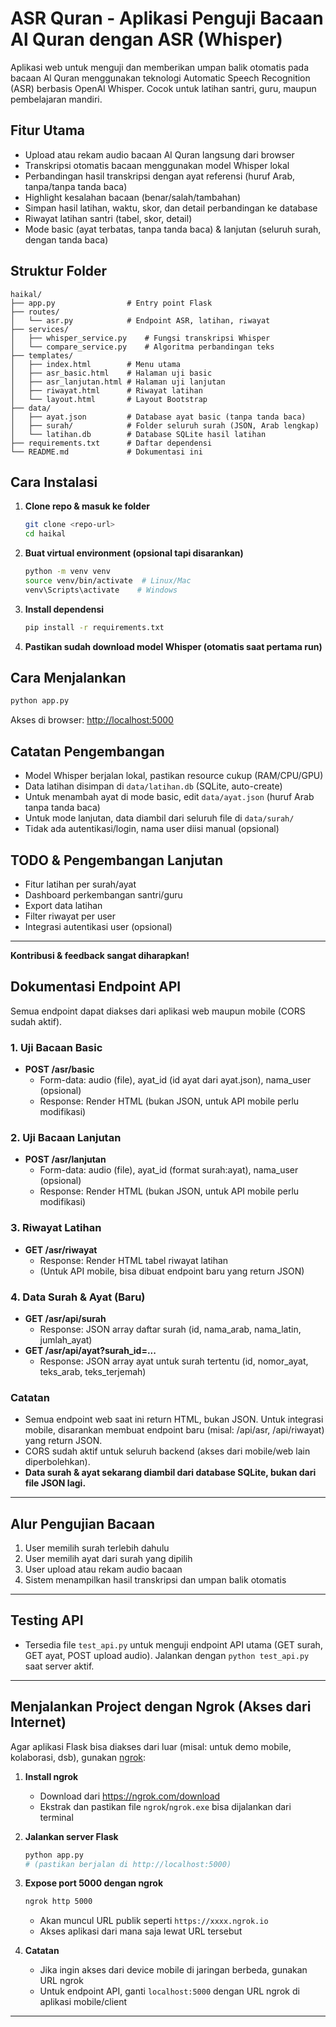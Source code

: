 # ASR Quran - Aplikasi Penguji Bacaan Al Quran dengan ASR (Whisper)

Aplikasi web untuk menguji dan memberikan umpan balik otomatis pada bacaan Al Quran menggunakan teknologi Automatic Speech Recognition (ASR) berbasis OpenAI Whisper. Cocok untuk latihan santri, guru, maupun pembelajaran mandiri.

## Fitur Utama

- Upload atau rekam audio bacaan Al Quran langsung dari browser
- Transkripsi otomatis bacaan menggunakan model Whisper lokal
- Perbandingan hasil transkripsi dengan ayat referensi (huruf Arab, tanpa/tanpa tanda baca)
- Highlight kesalahan bacaan (benar/salah/tambahan)
- Simpan hasil latihan, waktu, skor, dan detail perbandingan ke database
- Riwayat latihan santri (tabel, skor, detail)
- Mode basic (ayat terbatas, tanpa tanda baca) & lanjutan (seluruh surah, dengan tanda baca)

## Struktur Folder

```
haikal/
├── app.py                # Entry point Flask
├── routes/
│   └── asr.py            # Endpoint ASR, latihan, riwayat
├── services/
│   ├── whisper_service.py    # Fungsi transkripsi Whisper
│   └── compare_service.py    # Algoritma perbandingan teks
├── templates/
│   ├── index.html        # Menu utama
│   ├── asr_basic.html    # Halaman uji basic
│   ├── asr_lanjutan.html # Halaman uji lanjutan
│   ├── riwayat.html      # Riwayat latihan
│   └── layout.html       # Layout Bootstrap
├── data/
│   ├── ayat.json         # Database ayat basic (tanpa tanda baca)
│   ├── surah/            # Folder seluruh surah (JSON, Arab lengkap)
│   └── latihan.db        # Database SQLite hasil latihan
├── requirements.txt      # Daftar dependensi
└── README.md             # Dokumentasi ini
```

## Cara Instalasi

1. **Clone repo & masuk ke folder**
   ```bash
   git clone <repo-url>
   cd haikal
   ```
2. **Buat virtual environment (opsional tapi disarankan)**
   ```bash
   python -m venv venv
   source venv/bin/activate  # Linux/Mac
   venv\Scripts\activate    # Windows
   ```
3. **Install dependensi**
   ```bash
   pip install -r requirements.txt
   ```
4. **Pastikan sudah download model Whisper (otomatis saat pertama run)**

## Cara Menjalankan

```bash
python app.py
```

Akses di browser: [http://localhost:5000](http://localhost:5000)

## Catatan Pengembangan

- Model Whisper berjalan lokal, pastikan resource cukup (RAM/CPU/GPU)
- Data latihan disimpan di `data/latihan.db` (SQLite, auto-create)
- Untuk menambah ayat di mode basic, edit `data/ayat.json` (huruf Arab tanpa tanda baca)
- Untuk mode lanjutan, data diambil dari seluruh file di `data/surah/`
- Tidak ada autentikasi/login, nama user diisi manual (opsional)

## TODO & Pengembangan Lanjutan

- Fitur latihan per surah/ayat
- Dashboard perkembangan santri/guru
- Export data latihan
- Filter riwayat per user
- Integrasi autentikasi user (opsional)

---

**Kontribusi & feedback sangat diharapkan!**

## Dokumentasi Endpoint API

Semua endpoint dapat diakses dari aplikasi web maupun mobile (CORS sudah aktif).

### 1. Uji Bacaan Basic

- **POST /asr/basic**
  - Form-data: audio (file), ayat_id (id ayat dari ayat.json), nama_user (opsional)
  - Response: Render HTML (bukan JSON, untuk API mobile perlu modifikasi)

### 2. Uji Bacaan Lanjutan

- **POST /asr/lanjutan**
  - Form-data: audio (file), ayat_id (format surah:ayat), nama_user (opsional)
  - Response: Render HTML (bukan JSON, untuk API mobile perlu modifikasi)

### 3. Riwayat Latihan

- **GET /asr/riwayat**
  - Response: Render HTML tabel riwayat latihan
  - (Untuk API mobile, bisa dibuat endpoint baru yang return JSON)

### 4. Data Surah & Ayat (Baru)

- **GET /asr/api/surah**
  - Response: JSON array daftar surah (id, nama_arab, nama_latin, jumlah_ayat)
- **GET /asr/api/ayat?surah_id=...**
  - Response: JSON array ayat untuk surah tertentu (id, nomor_ayat, teks_arab, teks_terjemah)

### Catatan

- Semua endpoint web saat ini return HTML, bukan JSON. Untuk integrasi mobile, disarankan membuat endpoint baru (misal: /api/asr, /api/riwayat) yang return JSON.
- CORS sudah aktif untuk seluruh backend (akses dari mobile/web lain diperbolehkan).
- **Data surah & ayat sekarang diambil dari database SQLite, bukan dari file JSON lagi.**

---

## Alur Pengujian Bacaan

1. User memilih surah terlebih dahulu
2. User memilih ayat dari surah yang dipilih
3. User upload atau rekam audio bacaan
4. Sistem menampilkan hasil transkripsi dan umpan balik otomatis

---

## Testing API

- Tersedia file `test_api.py` untuk menguji endpoint API utama (GET surah, GET ayat, POST upload audio). Jalankan dengan `python test_api.py` saat server aktif.

---

## Menjalankan Project dengan Ngrok (Akses dari Internet)

Agar aplikasi Flask bisa diakses dari luar (misal: untuk demo mobile, kolaborasi, dsb), gunakan [ngrok](https://ngrok.com/):

1. **Install ngrok**

   - Download dari https://ngrok.com/download
   - Ekstrak dan pastikan file `ngrok`/`ngrok.exe` bisa dijalankan dari terminal

2. **Jalankan server Flask**

   ```bash
   python app.py
   # (pastikan berjalan di http://localhost:5000)
   ```

3. **Expose port 5000 dengan ngrok**

   ```bash
   ngrok http 5000
   ```

   - Akan muncul URL publik seperti `https://xxxx.ngrok.io`
   - Akses aplikasi dari mana saja lewat URL tersebut

4. **Catatan**
   - Jika ingin akses dari device mobile di jaringan berbeda, gunakan URL ngrok
   - Untuk endpoint API, ganti `localhost:5000` dengan URL ngrok di aplikasi mobile/client

---
